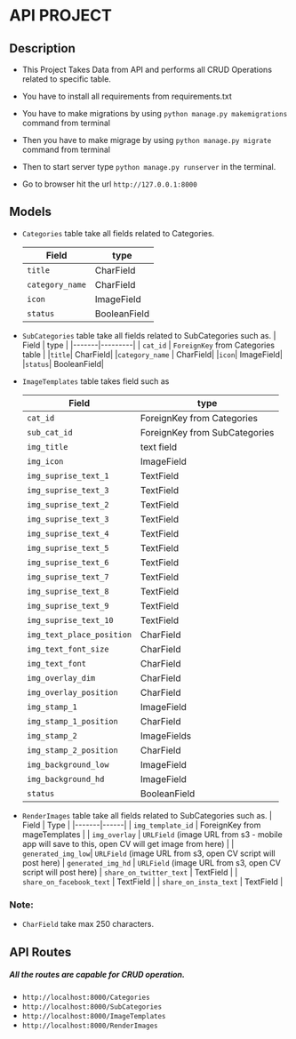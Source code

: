 # API PROJECT

## Description

- This Project Takes Data from API and performs all  CRUD Operations related to specific table. 
- You have to install all requirements from requirements.txt 
- You have to make migrations by using `python manage.py makemigrations` command from terminal 
- Then you have to make migrage by using `python manage.py migrate` command from terminal 
- Then to start server type `python manage.py runserver` in the terminal.

- Go to browser hit the url `http://127.0.0.1:8000`


## Models 


- `Categories` table take all fields related to Categories. 

    | Field | type |
    |-------|---------|
    |`title`|  CharField|
    |`category_name` |  CharField|
    |`icon`|  ImageField|
    |`status`|  BooleanField|


- `SubCategories` table take all fields related to SubCategories such as. 
    | Field | type |
    |-------|---------|
    | `cat_id` | `ForeignKey` from Categories table |
    |`title`|  CharField|
    |`category_name` |  CharField|
    |`icon`|  ImageField|
    |`status`|  BooleanField|

- `ImageTemplates` table takes field such as 

    | Field | type |
    |-------|---------|
    |`cat_id`| ForeignKey from Categories|
    | `sub_cat_id`| ForeignKey from SubCategories| table
    | `img_title`|  text field| 
    | `img_icon`|  ImageField|
    | `img_suprise_text_1`|   TextField|
    | `img_suprise_text_3`|   TextField|
    | `img_suprise_text_2`|   TextField|
    | `img_suprise_text_3`|   TextField|
    | `img_suprise_text_4`|   TextField|
    | `img_suprise_text_5`|   TextField|
    | `img_suprise_text_6`|   TextField|
    | `img_suprise_text_7`|   TextField|
    | `img_suprise_text_8`|   TextField|
    | `img_suprise_text_9`|   TextField|
    | `img_suprise_text_10`|  TextField|
    | `img_text_place_position`|  CharField|
    | `img_text_font_size`|  CharField|
    | `img_text_font` |   CharField|
    | `img_overlay_dim`|  CharField|
    | `img_overlay_position` |  CharField|
    | `img_stamp_1` |     ImageField|
    | `img_stamp_1_position`|  CharField|
    | `img_stamp_2`  |    ImageFields|
    | `img_stamp_2_position` | CharField|
    | `img_background_low` |  ImageField|
    | `img_background_hd` |  ImageField|
    | `status`  |   BooleanField|

- `RenderImages` table take all fields related to SubCategories such as.
    | Field | Type | 
    |-------|------|
    | `img_template_id` | ForeignKey from mageTemplates | 
    | `img_overlay` | `URLField` (image URL from s3 - mobile app will save to this, open CV will get image from here) | 
    | `generated_img_low`| `URLField` (image URL from s3, open CV script will post here)
    | `generated_img_hd` |   `URLField` (image URL from s3, open CV script will post here)
    | `share_on_twitter_text` | TextField | 
    | `share_on_facebook_text` | TextField | 
    | `share_on_insta_text` | TextField | 

### Note: 

- `CharField` take max 250 characters.


##  API Routes

##### All the routes are capable for CRUD operation.

- `http://localhost:8000/Categories`
- `http://localhost:8000/SubCategories`
- `http://localhost:8000/ImageTemplates`
- `http://localhost:8000/RenderImages`



